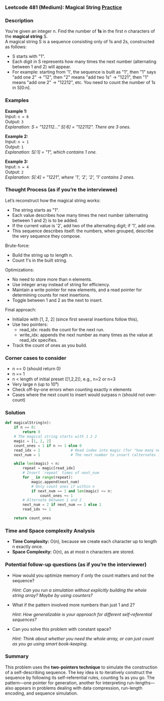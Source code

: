 ### Leetcode 481 (Medium): Magical String [Practice](https://leetcode.com/problems/magical-string)

### Description  
You're given an integer n. Find the number of **1s** in the first n characters of the **magical string** S.  
A magical string S is a sequence consisting only of 1s and 2s, constructed as follows:
- S starts with "1".
- Each digit in S represents how many times the next number (alternating between 1 and 2) will appear.
- For example: starting from '1', the sequence is built as "1", then "1" says "add one 2" → "12", then "2" means "add two 1s" → "1221", then "1" means "add one 2" → "12212", etc.
You need to count the number of 1s in S[0:n].

### Examples  

**Example 1:**  
Input: `n = 6`  
Output: `3`  
*Explanation: S = "122112..." S[:6] = "122112". There are 3 ones.*

**Example 2:**  
Input: `n = 1`  
Output: `1`  
*Explanation: S[:1] = "1", which contains 1 one.*

**Example 3:**  
Input: `n = 4`  
Output: `2`  
*Explanation: S[:4] = "1221", where '1', '2', '2', '1' contains 2 ones.*

### Thought Process (as if you’re the interviewee)  
Let’s reconstruct how the magical string works:
- The string starts as "1".  
- Each value describes how many times the next number (alternating between 1 and 2) is to be added.
- If the current value is '2', add two of the alternating digit; if '1', add one.  
- This sequence describes itself: the numbers, when grouped, describe the very sequence they compose.

Brute-force:  
- Build the string up to length n.
- Count 1's in the built string.

Optimizations:  
- No need to store more than n elements.
- Use integer array instead of string for efficiency.
- Maintain a write pointer for new elements, and a read pointer for determining counts for next insertions.
- Toggle between 1 and 2 as the next to insert.

Final approach:
- Initialize with [1, 2, 2] (since first several insertions follow this),
- Use two pointers:
    - read_idx: reads the count for the next run.
    - write_idx: appends the next number as many times as the value at read_idx specifies.
- Track the count of ones as you build.

### Corner cases to consider  
- n == 0 (should return 0)
- n == 1
- n < length of initial preset ([1,2,2]), e.g., n=2 or n=3
- Very large n (up to 10⁵)
- Check off-by-one errors when counting exactly n elements
- Cases where the next count to insert would surpass n (should not over-count)

### Solution

```python
def magicalString(n):
    if n == 0:
        return 0
    # The magical string starts with 1 2 2
    magic = [1, 2, 2]
    count_ones = 1 if n >= 1 else 0
    read_idx = 2              # Read index into magic (for "how many next?")
    next_num = 1              # The next number to insert (alternates 1<->2)

    while len(magic) < n:
        repeat = magic[read_idx]
        # Insert `repeat` times of next_num
        for _ in range(repeat):
            magic.append(next_num)
            # Only count ones if within n
            if next_num == 1 and len(magic) <= n:
                count_ones += 1
        # Alternate between 1 and 2
        next_num = 2 if next_num == 1 else 1
        read_idx += 1

    return count_ones
```

### Time and Space complexity Analysis  

- **Time Complexity:** O(n), because we create each character up to length n exactly once.
- **Space Complexity:** O(n), as at most n characters are stored.

### Potential follow-up questions (as if you’re the interviewer)  

- How would you optimize memory if only the count matters and not the sequence?
  
  *Hint: Can you run a simulation without explicitly building the whole string array? Maybe by using counters?*

- What if the pattern involved more numbers than just 1 and 2?  
  
  *Hint: How generalizable is your approach for different self-referential sequences?*

- Can you solve this problem with constant space?  
  
  *Hint: Think about whether you need the whole array, or can just count as you go using smart book-keeping.*

### Summary
This problem uses the **two-pointers technique** to simulate the construction of a self-describing sequence. The key idea is to iteratively construct the sequence by following its self-referential rules, counting 1s as you go. The pattern—one pointer for generation, another for interpreting run-lengths—also appears in problems dealing with data compression, run-length encoding, and sequence simulation.